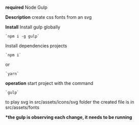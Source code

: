 **required**
Node Gulp

**Description**
create css fonts from an svg

**Install**
Install gulp globally

    `npm i -g gulp`

Install dependencies projects

    `npm i`

or

    `yarn`

**operation**
start project with the command

    `gulp`

to play svg in src/assets/icons/svg
folder the created file is in src/assets/fonts

**\*the gulp is observing each change, it needs to be running**
